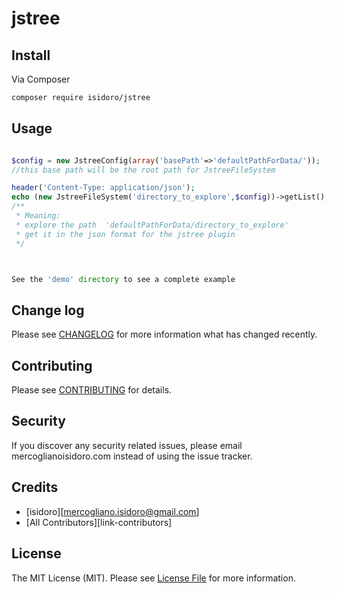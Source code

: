 # jstree



## Install

Via Composer

``` bash
composer require isidoro/jstree
```

## Usage

``` php

$config = new JstreeConfig(array('basePath'=>'defaultPathForData/'));
//this base path will be the root path for JstreeFileSystem

header('Content-Type: application/json');
echo (new JstreeFileSystem('directory_to_explore',$config))->getList();
/**
 * Meaning:
 * explore the path  'defaultPathForData/directory_to_explore'
 * get it in the json format for the jstree plugin
 */



See the 'demo' directory to see a complete example

```

## Change log

Please see [CHANGELOG](CHANGELOG.md) for more information what has changed recently.

## Contributing

Please see [CONTRIBUTING](CONTRIBUTING.md) for details.

## Security

If you discover any security related issues, please email mercoglianoisidoro.com instead of using the issue tracker.

## Credits

- [isidoro][mercogliano.isidoro@gmail.com]
- [All Contributors][link-contributors]

## License

The MIT License (MIT). Please see [License File](LICENSE.md) for more information.


